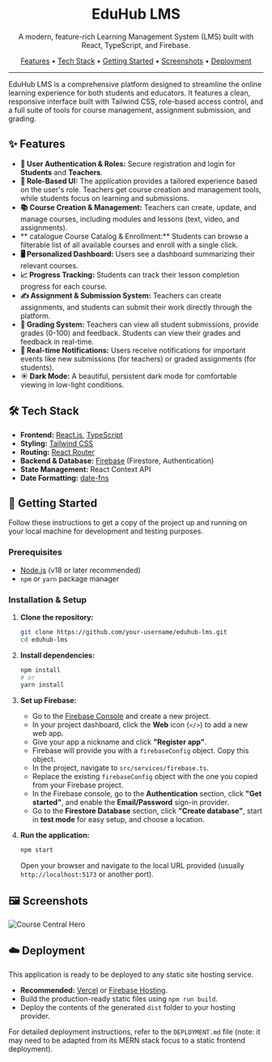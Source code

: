 <div align="center">
  <h1>EduHub LMS</h1>
  <p>A modern, feature-rich Learning Management System (LMS) built with React, TypeScript, and Firebase.</p>
  <p>
    <a href="#-features">Features</a> •
    <a href="#-tech-stack">Tech Stack</a> •
    <a href="#-getting-started">Getting Started</a> •
    <a href="#-screenshots">Screenshots</a> •
    <a href="#-deployment">Deployment</a>
  </p>
</div>

---

EduHub LMS is a comprehensive platform designed to streamline the online learning experience for both students and educators. It features a clean, responsive interface built with Tailwind CSS, role-based access control, and a full suite of tools for course management, assignment submission, and grading.

## ✨ Features

-   **🔐 User Authentication & Roles:** Secure registration and login for **Students** and **Teachers**.
-   **🎨 Role-Based UI:** The application provides a tailored experience based on the user's role. Teachers get course creation and management tools, while students focus on learning and submissions.
-   **📚 Course Creation & Management:** Teachers can create, update, and manage courses, including modules and lessons (text, video, and assignments).
-   ** catalogue Course Catalog & Enrollment:** Students can browse a filterable list of all available courses and enroll with a single click.
-   **🖥️ Personalized Dashboard:** Users see a dashboard summarizing their relevant courses.
-   **📈 Progress Tracking:** Students can track their lesson completion progress for each course.
-   **✍️ Assignment & Submission System:** Teachers can create assignments, and students can submit their work directly through the platform.
-   **💯 Grading System:** Teachers can view all student submissions, provide grades (0-100) and feedback. Students can view their grades and feedback in real-time.
-   **🔔 Real-time Notifications:** Users receive notifications for important events like new submissions (for teachers) or graded assignments (for students).
-   **☀️ Dark Mode:** A beautiful, persistent dark mode for comfortable viewing in low-light conditions.

## 🛠️ Tech Stack

-   **Frontend:** [React.js](https://reactjs.org/), [TypeScript](https://www.typescriptlang.org/)
-   **Styling:** [Tailwind CSS](https://tailwindcss.com/)
-   **Routing:** [React Router](https://reactrouter.com/)
-   **Backend & Database:** [Firebase](https://firebase.google.com/) (Firestore, Authentication)
-   **State Management:** React Context API
-   **Date Formatting:** [date-fns](https://date-fns.org/)

## 🚀 Getting Started

Follow these instructions to get a copy of the project up and running on your local machine for development and testing purposes.

### Prerequisites

-   [Node.js](https://nodejs.org/) (v18 or later recommended)
-   `npm` or `yarn` package manager

### Installation & Setup

1.  **Clone the repository:**
    ```bash
    git clone https://github.com/your-username/eduhub-lms.git
    cd eduhub-lms
    ```

2.  **Install dependencies:**
    ```bash
    npm install
    # or
    yarn install
    ```

3.  **Set up Firebase:**
    -   Go to the [Firebase Console](https://console.firebase.google.com/) and create a new project.
    -   In your project dashboard, click the **Web** icon (`</>`) to add a new web app.
    -   Give your app a nickname and click **"Register app"**.
    -   Firebase will provide you with a `firebaseConfig` object. Copy this object.
    -   In the project, navigate to `src/services/firebase.ts`.
    -   Replace the existing `firebaseConfig` object with the one you copied from your Firebase project.
    -   In the Firebase console, go to the **Authentication** section, click **"Get started"**, and enable the **Email/Password** sign-in provider.
    -   Go to the **Firestore Database** section, click **"Create database"**, start in **test mode** for easy setup, and choose a location.

4.  **Run the application:**
    ```bash
    npm start
    ```
    Open your browser and navigate to the local URL provided (usually `http://localhost:5173` or another port).

## 🖼️ Screenshots

![Course Central Hero](/image.png)

## ☁️ Deployment

This application is ready to be deployed to any static site hosting service.

-   **Recommended:** [Vercel](https://vercel.com/) or [Firebase Hosting](https://firebase.google.com/docs/hosting).
-   Build the production-ready static files using `npm run build`.
-   Deploy the contents of the generated `dist` folder to your hosting provider.

For detailed deployment instructions, refer to the `DEPLOYMENT.md` file (note: it may need to be adapted from its MERN stack focus to a static frontend deployment).